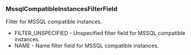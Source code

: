 ### MssqlCompatibleInstancesFilterField
Filter for MSSQL compatible instances.

- FILTER_UNSPECIFIED - Unspecified filter field for MSSQL compatible instances.
- NAME - Name filter field for MSSQL compatible instances.
